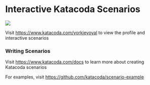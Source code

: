 # Interactive Katacoda Scenarios

[![](http://shields.katacoda.com/katacoda/yorkieyoyal/count.svg)](https://www.katacoda.com/yorkieyoyal "Get your profile on Katacoda.com")

Visit https://www.katacoda.com/yorkieyoyal to view the profile and interactive scenarios

### Writing Scenarios
Visit https://www.katacoda.com/docs to learn more about creating Katacoda scenarios

For examples, visit https://github.com/katacoda/scenario-example
